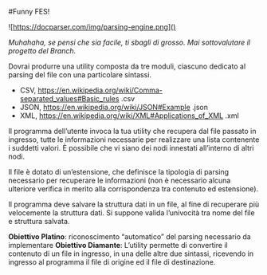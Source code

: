 #Funny FES!

![https://docparser.com/img/parsing-engine.png]()

_Muhahaha, se pensi che sia facile, ti sbagli di grosso. Mai sottovalutare il progetto del Branch._

Dovrai produrre una utility composta da tre moduli, ciascuno dedicato al parsing del file con una particolare sintassi.
* CSV, https://en.wikipedia.org/wiki/Comma-separated_values#Basic_rules
.csv
* JSON, https://en.wikipedia.org/wiki/JSON#Example
.json
* XML, https://en.wikipedia.org/wiki/XML#Applications_of_XML
.xml

Il programma dell’utente invoca la tua utility che recupera dal file passato in ingresso, tutte le informazioni necessarie per realizzare una lista contenente i suddetti valori. 
È possibile che vi siano dei nodi innestati all’interno di altri nodi.

Il file è dotato di un’estensione, che definisce la tipologia di parsing necessario per recuperare le informazioni (non è necessario alcuna ulteriore verifica in merito alla corrispondenza tra contenuto ed estensione).

Il programma deve salvare la struttura dati in un file, al fine di recuperare più velocemente la struttura dati. Si suppone valida l’univocità tra nome del file e struttura salvata.

**Obiettivo Platino**: riconoscimento “automatico” del parsing necessario da implementare
**Obiettivo Diamante**: L’utility permette di convertire il contenuto di un file in ingresso, in una delle altre due sintassi, ricevendo in ingresso al programma il file di origine ed il file di destinazione.
